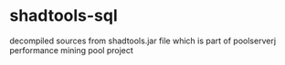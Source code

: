 shadtools-sql
=============

decompiled sources from shadtools.jar file which is part of poolserverj performance mining pool project
